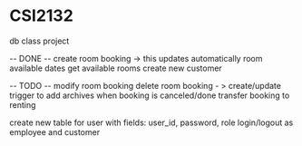 # CSI2132

db class project

-- DONE --
create room booking -> this updates automatically room available dates
get available rooms
create new customer

-- TODO --
modify room booking
delete room booking - > create/update trigger to add archives when booking is canceled/done
transfer booking to renting

create new table for user with fields: user_id, password, role
login/logout as employee and customer

